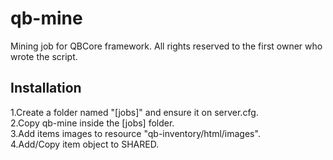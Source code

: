 # qb-mine
Mining job for QBCore framework. All rights reserved to the first owner who wrote the script.

## Installation

1.Create a folder named "[jobs]" and ensure it on server.cfg.  
2.Copy qb-mine inside the [jobs] folder.  
3.Add items images to resource "qb-inventory/html/images".  
4.Add/Copy item object to SHARED.  
